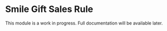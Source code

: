 # Smile Gift Sales Rule

This module is a work in progress. Full documentation will be available later.
